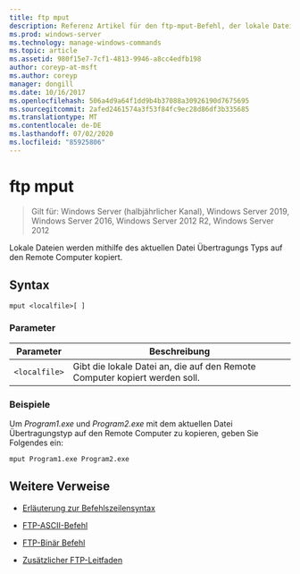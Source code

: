 ```yaml
---
title: ftp mput
description: Referenz Artikel für den ftp-mput-Befehl, der lokale Dateien mithilfe des aktuellen Datei Übertragungs Typs auf den Remote Computer kopiert.
ms.prod: windows-server
ms.technology: manage-windows-commands
ms.topic: article
ms.assetid: 980f15e7-7cf1-4813-9946-a8cc4edfb198
author: coreyp-at-msft
ms.author: coreyp
manager: dongill
ms.date: 10/16/2017
ms.openlocfilehash: 506a4d9a64f1dd9b4b37088a30926190d7675695
ms.sourcegitcommit: 2afed2461574a3f53f84fc9ec28d86df3b335685
ms.translationtype: MT
ms.contentlocale: de-DE
ms.lasthandoff: 07/02/2020
ms.locfileid: "85925806"
---
```

# <a name="ftp-mput"></a>ftp mput

> Gilt für: Windows Server (halbjährlicher Kanal), Windows Server 2019, Windows Server 2016, Windows Server 2012 R2, Windows Server 2012

Lokale Dateien werden mithilfe des aktuellen Datei Übertragungs Typs auf den Remote Computer kopiert.

## <a name="syntax"></a>Syntax

```
mput <localfile>[ ]
```

### <a name="parameters"></a>Parameter

| Parameter | Beschreibung |
| --------- | ----------- |
| `<localfile>` | Gibt die lokale Datei an, die auf den Remote Computer kopiert werden soll. |

### <a name="examples"></a>Beispiele

Um *Program1.exe* und *Program2.exe* mit dem aktuellen Datei Übertragungstyp auf den Remote Computer zu kopieren, geben Sie Folgendes ein:

```
mput Program1.exe Program2.exe
```

## <a name="additional-references"></a>Weitere Verweise

- [Erläuterung zur Befehlszeilensyntax](command-line-syntax-key.md)

- [FTP-ASCII-Befehl](ftp-ascii.md)

- [FTP-Binär Befehl](ftp-binary.md)

- [Zusätzlicher FTP-Leitfaden](https://docs.microsoft.com/previous-versions/orphan-topics/ws.10/cc756013(v=ws.10))
